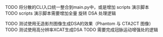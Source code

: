 TODO 将分散的CLI入口统一整合到main.py中，或是增加 scripts 演示脚本
TODO scripts 演示脚本需要增加全量 旋转 DSA 处理逻辑

TODO 测试使用无造影剂图像生成DSA的效果（Phantom 与 CTA2CT 图像）
TODO 测试使用高分辨率XCAT生成DSA
TODO 需要完成冠脉运动增强处的逻辑
